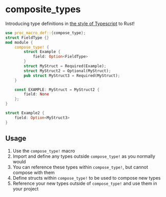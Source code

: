# composite_types

Introducing type definitions in [the style of Typescript](https://www.typescriptlang.org/docs/handbook/2/types-from-types.html) to Rust!
```rust
use proc_macro_def::{compose_type};
struct FieldType {}
mod module { 
    compose_type! {
        struct Example {
            field: Option<FieldType>
        }
        struct MyStruct = Required(Example);
        struct MyStruct2 = Optional(MyStruct);
        pub struct MyStruct3 = Required(MyStruct);
    }

    const EXAMPLE: MyStruct = MyStruct2 {
        field: None
    };
}

struct Example2 {
    field: Option<MyStruct3>
}
```

## Usage
1. Use the `compose_type!` macro
2. Import and define any types outside `compose_type!` as you normally would
3. You can reference these types within `compose_type!`, but cannot compose with them
4. Define structs within `compose_type!` to be used to compose new types
5. Reference your new types outside of `compose_type!` and use them in your project